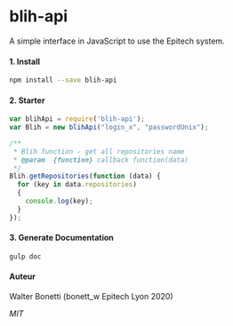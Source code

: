 <!--
@Author: Walter Bonetti <IniterWorker>
@Date:   2016-05-27T23:25:24+02:00
@Email:  walter.bonetti@epitech.eu
@Last modified by:   initerworker
@Last modified time: 2016-06-12T22:54:35+02:00
@License: MIT
-->

# blih-api
A simple interface in JavaScript to use the Epitech system.


#### 1. Install

```sh
npm install --save blih-api
```

#### 2. Starter

```js
var blihApi = require('blih-api');
var Blih = new blihApi("login_x", "passwordUnix");

/**
 * Blih function - get all repositories name
 * @param  {function} callback function(data)
 */
Blih.getRepositories(function (data) {
  for (key in data.repositories)
  {
    console.log(key);
  }
});
```

#### 3. Generate Documentation
```sh
gulp doc
```

#### Auteur
Walter Bonetti (bonett_w Epitech Lyon 2020)

_MIT_
